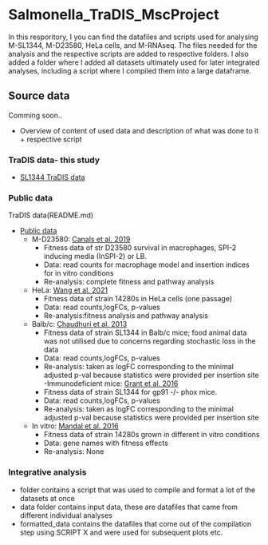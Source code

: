 # Salmonella_TraDIS_MscProject

In this resporitory, I you can find the datafiles and scripts used for analysing M-SL1344, M-D23580, HeLa cells, and M-RNAseq. The files needed for the analysis and the respective scripts are added to respective folders.
I also added a folder where I added all datasets ultimately used for later integrated analyses, including a script where I compiled them into a large dataframe.

## Source data
Comming soon.. 
- Overview of content of used data and description of what was done to it + respective script
### TraDIS data- this study
- [SL1344 TraDIS data](M_SL1344)
### Public data
TraDIS data(README.md)
- [Public data](README.md)
    - M-D23580: [Canals et al. 2019](M_D23580)
        - Fitness data of str D23580 survival in macrophages, SPI-2 inducing media (InSPI-2) or LB. 
        - Data: read counts for macrophage model and insertion indices for in vitro conditions
        - Re-analysis: complete fitness and pathway analysis
    - HeLa: [Wang et al. 2021](HeLa) 
        - Fitness data of strain 14280s in HeLa cells (one passage)
        - Data: read counts,logFCs, p-values
        - Re-analysis:fitness analysis and pathway analysis
    - Balb/c: [Chaudhuri et al. 2013](README.md)
        - Fitness data of strain SL1344 in Balb/c mice; food animal data was not utilised due to concerns regarding stochastic loss in the data
        - Data: read counts,logFCs, p-values
        - Re-analysis: taken as logFC corresponding to the minimal adjusted p-val because statistics were provided per insertion site
    -Immunodeficient mice: [Grant et al. 2016](README.md)
        - Fitness data of strain SL1344 for gp91 -/- phox mice.
        - Data: read counts,logFCs, p-values
        - Re-analysis: taken as logFC corresponding to the minimal adjusted p-val because statistics were provided per insertion site
    - In vitro: [Mandal et al. 2016](README.md)
        - Fitness data of strain 14280s grown in different in vitro conditions
        - Data: gene names with fitness effects
        - Re-analysis: None
### Integrative analysis
- folder contains a script that was used to compile and format a lot of the datasets at once
- data folder contains input data, these are datafiles that came from different individual analyses
- formatted_data contains the datafiles that come out of the compilation step using SCRIPT X and were used for subsequent plots etc. 

